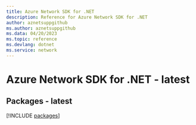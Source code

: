 ```yaml
---
title: Azure Network SDK for .NET
description: Reference for Azure Network SDK for .NET
author: aznetsuppgithub
ms.author: aznetsuppgithub
ms.data: 04/20/2023
ms.topic: reference
ms.devlang: dotnet
ms.service: network
---
```

# Azure Network SDK for .NET - latest
## Packages - latest
[!INCLUDE [packages](network-index.md)]